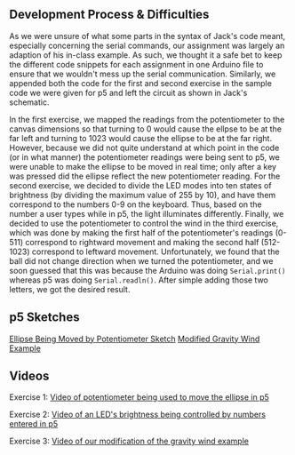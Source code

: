 ## Development Process & Difficulties
As we were unsure of what some parts in the syntax of Jack's code meant, especially concerning the serial commands, our assignment was largely an adaption of his in-class example. As such, we thought it a safe bet to keep the different code snippets for each assignment in one Arduino file to ensure that we wouldn't mess up the serial communication. Similarly, we appended both the code for the first and second exercise in the sample code we were given for p5 and left the circuit as shown in Jack's schematic.

In the first exercise, we mapped the readings from the potentiometer to the canvas dimensions so that turning to 0 would cause the ellpse to be at the far left and turning to 1023 would cause the ellipse to be at the far right. However, because we did not quite understand at which point in the code (or in what manner) the potentiometer readings were being sent to p5, we were unable to make the ellipse to be moved in real time; only after a key was pressed did the ellipse reflect the new potentiometer reading. For the second exercise, we decided to divide the LED modes into ten states of brightness (by dividing the maximum value of 255 by 10), and have them correspond to the numbers 0-9 on the keyboard. Thus, based on the number a user types while in p5, the light illuminates differently. Finally, we decided to use the potentiometer to control the wind in the third exercise, which was done by making the first half of the potentiometer's readings (0-511) correspond to rightward movement and making the second half (512-1023) correspond to leftward movement. Unfortunately, we found that the ball did not change direction when we turned the potentiometer, and we soon guessed that this was because the Arduino was doing `Serial.print()` whereas p5 was doing `Serial.readln()`. After simple adding those two letters, we got the desired result. 

## p5 Sketches
[Ellipse Being Moved by Potentiometer Sketch](https://editor.p5js.org/faizanraza09-abrupt/sketches/G3gK_z8gl)
[Modified Gravity Wind Example](https://editor.p5js.org/faizanraza09-abrupt/sketches/CBZcBYIGm)

## Videos
Exercise 1: [Video of potentiometer being used to move the ellipse in p5](https://www.youtube.com/watch?v=3Owm6DhnQeE)

Exercise 2: [Video of an LED's brightness being controlled by numbers entered in p5](https://www.youtube.com/watch?v=QLVyXv9EGzc)

Exercise 3: [Video of our modification of the gravity wind example](https://www.youtube.com/watch?v=7P4dwzlPwXo)
